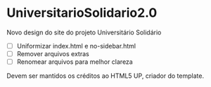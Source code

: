 # UniversitarioSolidario2.0
Novo design do site do projeto Universitário Solidário

- [ ] Uniformizar index.html e no-sidebar.html
- [ ] Remover arquivos extras
- [ ] Renomear arquivos para melhor clareza

Devem ser mantidos os créditos ao HTML5 UP, criador do template.  